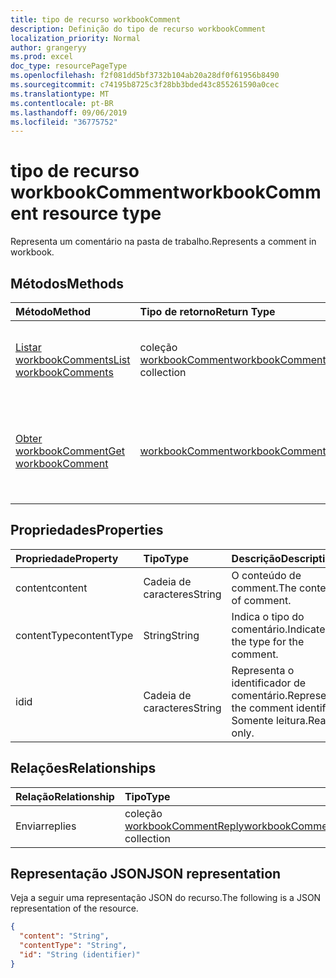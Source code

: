 ```yaml
---
title: tipo de recurso workbookComment
description: Definição do tipo de recurso workbookComment
localization_priority: Normal
author: grangeryy
ms.prod: excel
doc_type: resourcePageType
ms.openlocfilehash: f2f081dd5bf3732b104ab20a28df0f61956b8490
ms.sourcegitcommit: c74195b8725c3f28bb3bded43c855261590a0cec
ms.translationtype: MT
ms.contentlocale: pt-BR
ms.lasthandoff: 09/06/2019
ms.locfileid: "36775752"
---
```

# <a name="workbookcomment-resource-type"></a><span data-ttu-id="39100-103">tipo de recurso workbookComment</span><span class="sxs-lookup"><span data-stu-id="39100-103">workbookComment resource type</span></span>

<span data-ttu-id="39100-104">Representa um comentário na pasta de trabalho.</span><span class="sxs-lookup"><span data-stu-id="39100-104">Represents a comment in workbook.</span></span>

## <a name="methods"></a><span data-ttu-id="39100-105">Métodos</span><span class="sxs-lookup"><span data-stu-id="39100-105">Methods</span></span>

| <span data-ttu-id="39100-106">Método</span><span class="sxs-lookup"><span data-stu-id="39100-106">Method</span></span>       | <span data-ttu-id="39100-107">Tipo de retorno</span><span class="sxs-lookup"><span data-stu-id="39100-107">Return Type</span></span> | <span data-ttu-id="39100-108">Descrição</span><span class="sxs-lookup"><span data-stu-id="39100-108">Description</span></span> |
|:-------------|:------------|:------------|
| [<span data-ttu-id="39100-109">Listar workbookComments</span><span class="sxs-lookup"><span data-stu-id="39100-109">List workbookComments</span></span>](../api/workbook-list-comments.md) | <span data-ttu-id="39100-110">coleção [workbookComment](workbookComment.md)</span><span class="sxs-lookup"><span data-stu-id="39100-110">[workbookComment](workbookComment.md) collection</span></span> | <span data-ttu-id="39100-111">Obtenha uma coleção de objetos **workbookComment** .</span><span class="sxs-lookup"><span data-stu-id="39100-111">Get a **workbookComment** object collection.</span></span> |
| [<span data-ttu-id="39100-112">Obter workbookComment</span><span class="sxs-lookup"><span data-stu-id="39100-112">Get workbookComment</span></span>](../api/workbookcomment-get.md) | [<span data-ttu-id="39100-113">workbookComment</span><span class="sxs-lookup"><span data-stu-id="39100-113">workbookComment</span></span>](workbookcomment.md) | <span data-ttu-id="39100-114">Leia as propriedades e os relacionamentos de um objeto **workbookComment** .</span><span class="sxs-lookup"><span data-stu-id="39100-114">Read the properties and relationships of a **workbookComment** object.</span></span> |

## <a name="properties"></a><span data-ttu-id="39100-115">Propriedades</span><span class="sxs-lookup"><span data-stu-id="39100-115">Properties</span></span>

| <span data-ttu-id="39100-116">Propriedade</span><span class="sxs-lookup"><span data-stu-id="39100-116">Property</span></span>     | <span data-ttu-id="39100-117">Tipo</span><span class="sxs-lookup"><span data-stu-id="39100-117">Type</span></span>        | <span data-ttu-id="39100-118">Descrição</span><span class="sxs-lookup"><span data-stu-id="39100-118">Description</span></span> |
|:-------------|:------------|:------------|
|<span data-ttu-id="39100-119">content</span><span class="sxs-lookup"><span data-stu-id="39100-119">content</span></span>|<span data-ttu-id="39100-120">Cadeia de caracteres</span><span class="sxs-lookup"><span data-stu-id="39100-120">String</span></span>|<span data-ttu-id="39100-121">O conteúdo de comment.</span><span class="sxs-lookup"><span data-stu-id="39100-121">The content of comment.</span></span>|
|<span data-ttu-id="39100-122">contentType</span><span class="sxs-lookup"><span data-stu-id="39100-122">contentType</span></span>|<span data-ttu-id="39100-123">String</span><span class="sxs-lookup"><span data-stu-id="39100-123">String</span></span>|<span data-ttu-id="39100-124">Indica o tipo do comentário.</span><span class="sxs-lookup"><span data-stu-id="39100-124">Indicates the type for the comment.</span></span>|
|<span data-ttu-id="39100-125">id</span><span class="sxs-lookup"><span data-stu-id="39100-125">id</span></span>|<span data-ttu-id="39100-126">Cadeia de caracteres</span><span class="sxs-lookup"><span data-stu-id="39100-126">String</span></span>| <span data-ttu-id="39100-127">Representa o identificador de comentário.</span><span class="sxs-lookup"><span data-stu-id="39100-127">Represents the comment identifier.</span></span> <span data-ttu-id="39100-128">Somente leitura.</span><span class="sxs-lookup"><span data-stu-id="39100-128">Read-only.</span></span>|

## <a name="relationships"></a><span data-ttu-id="39100-129">Relações</span><span class="sxs-lookup"><span data-stu-id="39100-129">Relationships</span></span>

| <span data-ttu-id="39100-130">Relação</span><span class="sxs-lookup"><span data-stu-id="39100-130">Relationship</span></span> | <span data-ttu-id="39100-131">Tipo</span><span class="sxs-lookup"><span data-stu-id="39100-131">Type</span></span>        | <span data-ttu-id="39100-132">Descrição</span><span class="sxs-lookup"><span data-stu-id="39100-132">Description</span></span> |
|:-------------|:------------|:------------|
|<span data-ttu-id="39100-133">Enviar</span><span class="sxs-lookup"><span data-stu-id="39100-133">replies</span></span>|<span data-ttu-id="39100-134">coleção [workbookCommentReply](workbookcommentreply.md)</span><span class="sxs-lookup"><span data-stu-id="39100-134">[workbookCommentReply](workbookcommentreply.md) collection</span></span>| <span data-ttu-id="39100-p102">Somente leitura. Anulável.</span><span class="sxs-lookup"><span data-stu-id="39100-p102">Read-only. Nullable.</span></span>|

## <a name="json-representation"></a><span data-ttu-id="39100-137">Representação JSON</span><span class="sxs-lookup"><span data-stu-id="39100-137">JSON representation</span></span>

<span data-ttu-id="39100-138">Veja a seguir uma representação JSON do recurso.</span><span class="sxs-lookup"><span data-stu-id="39100-138">The following is a JSON representation of the resource.</span></span>

<!-- {
  "blockType": "resource",
  "optionalProperties": [

  ],
  "@odata.type": "microsoft.graph.workbookComment",
  "baseType": "",
  "keyProperty": "id"
}-->

```json
{
  "content": "String",
  "contentType": "String",
  "id": "String (identifier)"
}
```

<!-- uuid: 16cd6b66-4b1a-43a1-adaf-3a886856ed98
2019-02-04 14:57:30 UTC -->
<!-- {
  "type": "#page.annotation",
  "description": "workbookComment resource",
  "keywords": "",
  "section": "documentation",
  "tocPath": ""
}-->
